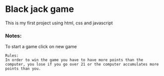 # Black jack game


This is my first project using html, css and javascript

### Notes:

To start a game click on new game
```
Rules:
In order to win the game you have to have more points than the computer, you lose if you go over 21 or the computer accumulates more points than you.
```

